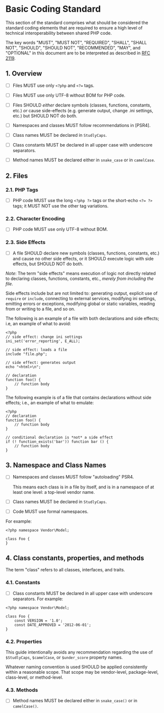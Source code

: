 # Basic Coding Standard

This section of the standard comprises what should be considered the standard
coding elements that are required to ensure a high level of technical
interoperability between shared PHP code.

The key words "MUST", "MUST NOT", "REQUIRED", "SHALL", "SHALL NOT", "SHOULD",
"SHOULD NOT", "RECOMMENDED", "MAY", and "OPTIONAL" in this document are to be
interpreted as described in [RFC 2119].

[RFC 2119]: http://www.ietf.org/rfc/rfc2119.txt
[PSR-0]: https://github.com/php-fig/fig-standards/blob/master/accepted/PSR-0.md
[PSR-4]: https://github.com/php-fig/fig-standards/blob/master/accepted/PSR-4-autoloader.md

## 1. Overview

- [ ] Files MUST use only `<?php` and `<?=` tags.

- [ ] Files MUST use only UTF-8 without BOM for PHP code.

- [ ] Files SHOULD *either* declare symbols (classes, functions, constants, etc.) *or* cause side-effects (e.g. generate output,
  change .ini settings, etc.) but SHOULD NOT do both.

- [ ] Namespaces and classes MUST follow recommendations in [PSR4].

- [ ] Class names MUST be declared in `StudlyCaps`.

- [ ] Class constants MUST be declared in all upper case with underscore separators.

- [ ] Method names MUST be declared either in `snake_case` or in `camelCase`.

## 2. Files

### 2.1. PHP Tags

- [ ] PHP code MUST use the long `<?php ?>` tags or the short-echo `<?= ?>` tags; it MUST NOT use the other tag variations.

### 2.2. Character Encoding

- [ ] PHP code MUST use only UTF-8 without BOM.

### 2.3. Side Effects

- [ ] A file SHOULD declare new symbols (classes, functions, constants, etc.) and cause no other side effects, or it SHOULD
  execute logic with side effects, but SHOULD NOT do both.

*Note*: The term "side effects" means execution of logic not directly related to declaring classes, functions, constants, etc.,
*merely from including the file*.

Side effects include but are not limited to: generating output, explicit use of `require` or `include`, connecting to external
services, modifying ini settings, emitting errors or exceptions, modifying global or static variables, reading from or writing to
a file, and so on.

The following is an example of a file with both declarations and side effects;
i.e, an example of what to avoid:

``` {.php}
<?php
// side effect: change ini settings
ini_set('error_reporting', E_ALL);

// side effect: loads a file
include "file.php";

// side effect: generates output
echo "<html>\n";

// declaration
function foo() {
    // function body
}
```

The following example is of a file that contains declarations without side
effects; i.e., an example of what to emulate:

``` {.php}
<?php
// declaration
function foo() {
    // function body
}

// conditional declaration is *not* a side effect
if (! function_exists('bar')) function bar () {
    // function body
}
```

## 3. Namespace and Class Names

- [ ] Namespaces and classes MUST follow "autoloading" PSR4.

    This means each class is in a file by itself, and is in a namespace of at least one level: a top-level vendor name.

- [ ] Class names MUST be declared in `StudlyCaps`.

- [ ] Code MUST use formal namespaces.

For example:

``` {.php}
<?php namespace Vendor\Model;

class Foo {
}
```

## 4. Class constants, properties, and methods

The term "class" refers to all classes, interfaces, and traits.

### 4.1. Constants

- [ ] Class constants MUST be declared in all upper case with underscore separators.
For example:

``` {.php}
<?php namespace Vendor\Model;

class Foo {
    const VERSION = '1.0';
    const DATE_APPROVED = '2012-06-01';
}
```

### 4.2. Properties

This guide intentionally avoids any recommendation regarding the use of
`$StudlyCaps`, `$camelCase`, or `$under_score` property names.

Whatever naming convention is used SHOULD be applied consistently within a
reasonable scope. That scope may be vendor-level, package-level, class-level,
or method-level.

### 4.3. Methods

- [ ] Method names MUST be declared either in `snake_case()` or in `camelCase()`.

